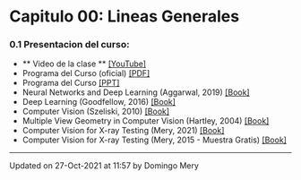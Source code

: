 
# Capitulo 00: Lineas Generales
### 0.1 Presentacion del curso:
* ** Video de la clase ** [[YouTube]](https://youtu.be/yEfOAJRQ73k)
* Programa del Curso (oficial) [[PDF]](https://github.com/domingomery/vision/blob/master/clases/Cap00_Lineas_Generales/program/CV00_ProgramaCurso.pdf)
* Programa del Curso [[PPT]](https://github.com/domingomery/vision/blob/master/clases/Cap00_Lineas_Generales/program/CV00_PresentationCurso.pptx)
* Neural Networks and Deep Learning (Aggarwal, 2019) [[Book]](https://link.springer.com/book/10.1007%2F978-3-319-94463-0)
* Deep Learning (Goodfellow, 2016) [[Book]](http://www.deeplearningbook.org)
* Computer Vision (Szeliski, 2010) [[Book]](http://szeliski.org/Book/)
* Multiple View Geometry in Computer Vision (Hartley, 2004) [[Book]](http://cvrs.whu.edu.cn/downloads/ebooks/Multiple%20View%20Geometry%20in%20Computer%20Vision%20(Second%20Edition).pdf)
* Computer Vision for X-ray Testing (Mery, 2021) [[Book]](https://domingomery.ing.puc.cl/publications/book/)
* Computer Vision for X-ray Testing (Mery, 2015 - Muestra Gratis) [[Book]](https://www.dropbox.com/s/6ojxn5h1s0dxhd4/bok%253A978-3-319-20747-6.pdf)
---


Updated on 27-Oct-2021 at 11:57 by Domingo Mery

